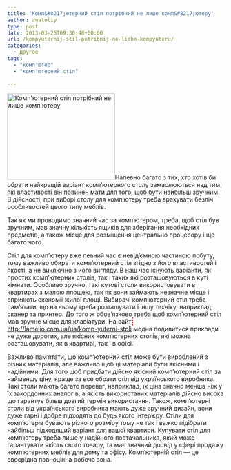 ```yaml
---
title: 'Комп&#8217;ютерний стіл потрібний не лише комп&#8217;ютеру'
author: anatoliy
type: post
date: 2013-03-25T09:30:48+00:00
url: /kompyuternij-stil-potribnij-ne-lishe-kompyuteru/
categories:
  - Другое
tags:
  - "комп'ютер"
  - "комп'ютерний стіл"

---
```

<a href="http://formstyle.com.ua/wp-content/uploads/2013/03/m_stol_kompyuternyy_s_8201.jpg" rel="lightbox[3121]" title="Комп'ютерний стіл потрібний не лише комп'ютеру"><img src="http://formstyle.com.ua/wp-content/uploads/2013/03/m_stol_kompyuternyy_s_8201.jpg" alt="Комп&#039;ютерний стіл потрібний не лише комп&#039;ютеру" width="250" height="200" class="alignleft size-full wp-image-3131" /></a>Напевно багато з тих, хто хотів би обрати найкращій варіант комп&#8217;ютерного столу замаслюються над тим, які властивості він повинен мати для того, щоб бути найбільш зручним. В дійсності, при виборі столу для комп&#8217;ютеру треба врахувати безліч особливостей цього типу меблів.
  
<!--more-->


  
Так як ми проводимо значний час за комп&#8217;ютером, треба, щоб стіл був зручним, мав значну кількість ящиків для зберігання необхідних предметів, а також місце для розміщення центрально процесору і ще багато чого.

Стіл для комп&#8217;ютеру вже певний час є невід&#8217;ємною частиною побуту, тому важливо обирати комп&#8217;ютерний стіл згідно з його властивостей і якості, а не виключно з його вигляду. В наш час існують варіанти, як простих комп&#8217;ютерних столів, так і таких які розташовуються в куті кімнати. Особливо зручно, такі кутові столи використовувати в квартирах з малою площею, так як вони займають незначне місце і сприяють єкономіі жилої площі. Вибирачі комп&#8217;ютерний стіл треба пам&#8217;ятати, що на ньому треба розташувати і іншу техніку, наприклад, сканер та принтер. До того ж обов&#8217;язково треба щоб комп&#8217;ютерний стіл мав зручне місце для клавіатури. На сайті <a style="outline: #ff0800 dashed 1px;" href="http://lamelio.com.ua/ua/komp-yuterni-stoli">http://lamelio.com.ua/ua/komp-yuterni-stoli</a> модна подивитися приклади не дуже дорогих, але якісних комп&#8217;ютерних столів, які можна розташовувати, як в квартирі, так і в офісі.

Важливо пам&#8217;ятати, що комп&#8217;ютерний стіл може бути вироблений з різних матеріалів, але важливо щоб ці матеріали були якісними і надійними. Для того щоб придбати дійсно якісний комп&#8217;ютерний стіл за найменшу ціну, краще за все обрати стіл від українського виробника. Такі столи мають багато переваг, наприклад, їх ціна значно менша ніж y їх закордонних аналогів, а якість використаних матеріалів дійсно висока що гарантує більш довгий термін використання. Також, комп&#8217;ютерні столи від українського виробника мають дуже зручний дизайн, вони дуже гарні і добре підходять до будь якого інтер&#8217;єру. Стіли для комп&#8217;ютерів бувають різного розміру тому не так і важко підібрати найбільш підходящий варіант для вашої квартири. Купувати стіл для комп&#8217;ютеру треба лише у надійного постачальника, який може гарантувати якість свого товару, та має значний досвід у сфері продажу комп&#8217;ютерних меблів для дому та офісу. Комп&#8217;ютерній стіл &#8212; це своєрідна повноцінна робоча зона.